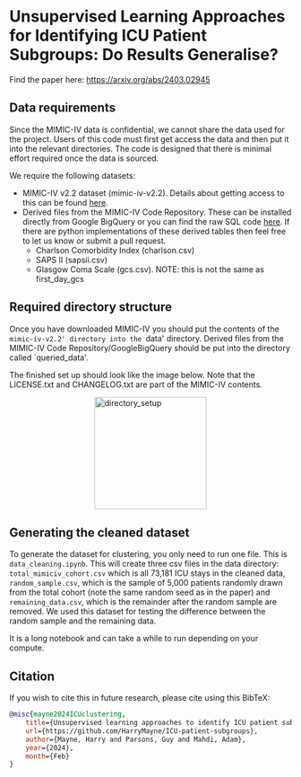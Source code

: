 # Unsupervised Learning Approaches for Identifying ICU Patient Subgroups: Do Results Generalise?

Find the paper here: https://arxiv.org/abs/2403.02945

## Data requirements
Since the MIMIC-IV data is confidential, we cannot share the data used for the project. Users of this code must first get access the data and then put it into the relevant directories. The code is designed that there is minimal effort required once the data is sourced.

We require the following datasets:

* MIMIC-IV v2.2 dataset (mimic-iv-v2.2). Details about getting access to this can be found [here](https://physionet.org/content/mimiciv/2.2/).
* Derived files from the MIMIC-IV Code Repository. These can be installed directly from Google BigQuery or you can find the raw SQL code [here](https://github.com/MIT-LCP/mimic-code/tree/main/mimic-iv). If there are python implementations of these derived tables then feel free to let us know or submit a pull request. 
    * Charlson Comorbidity Index (charlson.csv)
    * SAPS II (sapsii.csv)
    * Glasgow Coma Scale (gcs.csv). NOTE: this is not the same as first_day_gcs

## Required directory structure
Once you have downloaded MIMIC-IV you should put the contents of the `mimic-iv-v2.2' directory into the `data' directory. Derived files from the MIMIC-IV Code Repository/GoogleBigQuery should be put into the directory called `queried_data'.

The finished set up should look like the image below. Note that the LICENSE.txt and CHANGELOG.txt are part of the MIMIC-IV contents.

<img src="https://github.com/HarryMayne/Identifying-Intensive-Care-Unit-Patient-Subgroup/assets/115154632/7fda6c76-8e56-4638-8984-f417661840f4" alt="directory_setup" width="200" style="display:block; margin-left:auto; margin-right:auto"/>

## Generating the cleaned dataset 
To generate the dataset for clustering, you only need to run one file. This is `data_cleaning.ipynb`. This will create three csv files in the data directory: `total_mimiciv_cohort.csv` which is all 73,181 ICU stays in the cleaned data, `random_sample.csv`, which is the sample of 5,000 patients randomly drawn from the total cohort (note the same random seed as in the paper) and `remaining_data.csv`, which is the remainder after the random sample are removed. We used this dataset for testing the difference between the random sample and the remaining data.

It is a long notebook and can take a while to run depending on your compute.

## Citation
If you wish to cite this in future research, please cite using this BibTeX:
```bibtex
@misc{mayne2024ICUclustering,
    title={Unsupervised learning approaches to identify ICU patient subgroups: Do results generalise?},
    url={https://github.com/HarryMayne/ICU-patient-subgroups},
    author={Mayne, Harry and Parsons, Guy and Mahdi, Adam},
    year={2024},
    month={Feb}
}
